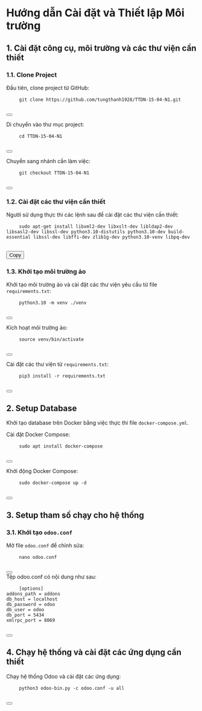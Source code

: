 # Hướng dẫn Cài đặt và Thiết lập Môi trường

## 1. Cài đặt công cụ, môi trường và các thư viện cần thiết

### 1.1. Clone Project
Đầu tiên, clone project từ GitHub:
<div class="code-block">
  <pre>
    <code>git clone https://github.com/tungthanh1928/TTDN-15-04-N1.git</code>
  </pre>
  <button onclick="copyCode('git clone https://github.com/tungthanh1928/TTDN-15-04-N1.git')"></button>
</div>

Di chuyển vào thư mục project:
<div class="code-block">
  <pre>
    <code>cd TTDN-15-04-N1</code>
  </pre>
  <button onclick="copyCode('cd TTDN-15-04-N1')"></button>
</div>

Chuyển sang nhánh cần làm việc:
<div class="code-block">
  <pre>
    <code>git checkout TTDN-15-04-N1</code>
  </pre>
  <button onclick="copyCode('git checkout TTDN-15-04-N1')"></button>
</div>

### 1.2. Cài đặt các thư viện cần thiết
Người sử dụng thực thi các lệnh sau để cài đặt các thư viện cần thiết:
<div class="code-block">
  <pre>
    <code>sudo apt-get install libxml2-dev libxslt-dev libldap2-dev libsasl2-dev libssl-dev python3.10-distutils python3.10-dev build-essential libssl-dev libffi-dev zlib1g-dev python3.10-venv libpq-dev</code>
  </pre>
  <button onclick="copyCode('sudo apt-get install libxml2-dev libxslt-dev libldap2-dev libsasl2-dev libssl-dev python3.10-distutils python3.10-dev build-essential libssl-dev libffi-dev zlib1g-dev python3.10-venv libpq-dev')">Copy</button>
</div>

### 1.3. Khởi tạo môi trường ảo
Khởi tạo môi trường ảo và cài đặt các thư viện yêu cầu từ file `requirements.txt`:
<div class="code-block">
  <pre>
    <code>python3.10 -m venv ./venv</code>
  </pre>
  <button onclick="copyCode('python3.10 -m venv ./venv')"></button>
</div>

Kích hoạt môi trường ảo:
<div class="code-block">
  <pre>
    <code>source venv/bin/activate</code>
  </pre>
  <button onclick="copyCode('source venv/bin/activate')"></button>
</div>

Cài đặt các thư viện từ `requirements.txt`:
<div class="code-block">
  <pre>
    <code>pip3 install -r requirements.txt</code>
  </pre>
  <button onclick="copyCode('pip3 install -r requirements.txt')"></button>
</div>

## 2. Setup Database
Khởi tạo database trên Docker bằng việc thực thi file `docker-compose.yml`.

Cài đặt Docker Compose:
<div class="code-block">
  <pre>
    <code>sudo apt install docker-compose</code>
  </pre>
  <button onclick="copyCode('sudo apt install docker-compose')"></button>
</div>

Khởi động Docker Compose:
<div class="code-block">
  <pre>
    <code>sudo docker-compose up -d</code>
  </pre>
  <button onclick="copyCode('sudo docker-compose up -d')"></button>
</div>

## 3. Setup tham số chạy cho hệ thống

### 3.1. Khởi tạo `odoo.conf`


Mở file `odoo.conf` để chỉnh sửa:
<div class="code-block">
  <pre>
    <code>nano odoo.conf</code>
  </pre>
  <button onclick="copyCode('nano odoo.conf')"></button>
</div>
 Tệp odoo.conf có nội dung như sau:
<div class="code-block">
  <pre>
    <code>[options]
addons_path = addons
db_host = localhost
db_password = odoo
db_user = odoo
db_port = 5434
xmlrpc_port = 8069</code>
  </pre>
  <button onclick="copyCode('[options]\naddons_path = addons\ndb_host = localhost\ndb_password = odoo\ndb_user = odoo\ndb_port = 5434\nxmlrpc_port = 8069')"></button>
</div>


## 4. Chạy hệ thống và cài đặt các ứng dụng cần thiết

Chạy hệ thống Odoo và cài đặt các ứng dụng:
<div class="code-block">
  <pre>
    <code>python3 odoo-bin.py -c odoo.conf -u all</code>
  </pre>
  <button onclick="copyCode('python3 odoo-bin.py -c odoo.conf -u all')"></button>
</div>
